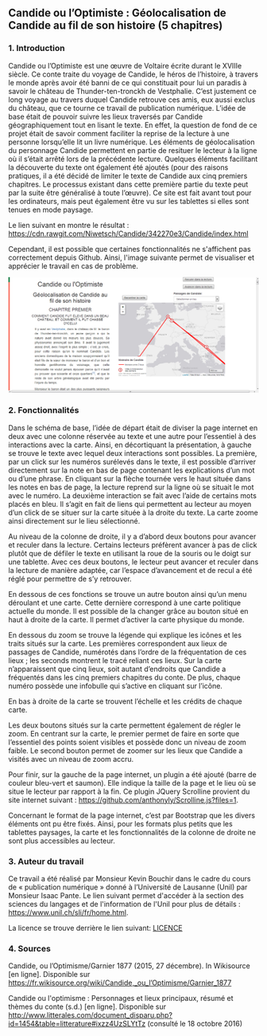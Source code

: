 ## Candide ou l’Optimiste : Géolocalisation de Candide au fil de son histoire (5 chapitres)
### 1.	Introduction
Candide ou l’Optimiste est une œuvre de Voltaire écrite durant le XVIIIe siècle. Ce conte traite du voyage de Candide, le héros de l’histoire, à travers le monde après avoir été banni de ce qui constituait pour lui un paradis à savoir le château de Thunder-ten-tronckh de Vestphalie. C’est justement ce long voyage au travers duquel Candide retrouve ces amis, eux aussi exclus du château, que ce tourne ce travail de publication numérique. L’idée de base était de pouvoir suivre les lieux traversés par Candide géographiquement tout en lisant le texte. En effet, la question de fond de ce projet était de savoir comment faciliter la reprise de la lecture à une personne lorsqu’elle lit un livre numérique. Les éléments de géolocalisation du personnage Candide permettent en partie de resituer le lecteur à la ligne où il s’était arrêté lors de la précédente lecture. Quelques éléments facilitant la découverte du texte ont également été ajoutés (pour des raisons pratiques, il a été décidé de limiter le texte de Candide aux cinq premiers chapitres. Le processus existant dans cette première partie du texte peut par la suite être généralisé à toute l’œuvre). Ce site est fait avant tout pour les ordinateurs, mais peut également être vu sur les tablettes si elles sont tenues en mode paysage. 

Le lien suivant en montre le résultat : https://cdn.rawgit.com/Niwetsch/Candide/342270e3/Candide/index.html

Cependant, il est possible que certaines fonctionnalités ne s'affichent pas correctement depuis Github. Ainsi, l'image suivante permet de visualiser et apprécier le travail en cas de problème.


![Candide](https://github.com/Niwetsch/Candide/blob/master/Candide/Image%20Candide.PNG "Candide")


### 2.	Fonctionnalités
Dans le schéma de base, l’idée de départ était de diviser la page internet en deux avec une colonne réservée au texte et une autre pour l’essentiel à des interactions avec la carte. Ainsi, en décortiquant la présentation, à gauche se trouve le texte avec lequel deux interactions sont possibles. La première, par un click sur les numéros surélevés dans le texte, il est possible d’arriver directement sur la note en bas de page contenant les explications d’un mot ou d’une phrase. En cliquant sur la flèche tournée vers le haut située dans les notes en bas de page, la lecture reprend sur la ligne où se situait le mot avec le numéro. 
La deuxième interaction se fait avec l’aide de certains mots placés en bleu. Il s’agit en fait de liens qui permettent au lecteur au moyen d’un click de se situer sur la carte située à la droite du texte. La carte zoome ainsi directement sur le lieu sélectionné.

Au niveau de la colonne de droite, il y a d’abord deux boutons pour avancer et reculer dans la lecture. Certains lecteurs préfèrent avancer à pas de click plutôt que de défiler le texte en utilisant la roue de la souris ou le doigt sur une tablette. Avec ces deux boutons, le lecteur peut avancer et reculer dans la lecture de manière adaptée, car l’espace d’avancement et de recul a été réglé pour permettre de s’y retrouver. 

En dessous de ces fonctions se trouve un autre bouton ainsi qu’un menu déroulant et une carte. Cette dernière correspond à une carte politique actuelle du monde. Il est possible de la changer grâce au bouton situé en haut à droite de la carte. Il permet d’activer la carte physique du monde. 

En dessous du zoom se trouve la légende qui explique les icônes et les traits situés sur la carte. Les premières correspondent aux lieux de passages de Candide, numérotés dans l’ordre de la fréquentation de ces lieux ; les seconds montrent le tracé reliant ces lieux. Sur la carte n’apparaissent que cinq lieux, soit autant d’endroits que Candide a fréquentés dans les cinq premiers chapitres du conte. De plus, chaque numéro possède une infobulle qui s’active en cliquant sur l’icône. 

En bas à droite de la carte se trouvent l’échelle et les crédits de chaque carte. 

Les deux boutons situés sur la carte permettent également de régler le zoom. En centrant sur la carte, le premier permet de faire en sorte que l’essentiel des points soient visibles et possède donc un niveau de zoom faible. Le second bouton permet de zoomer sur les lieux que Candide a visités avec un niveau de zoom accru.  

Pour finir, sur la gauche de la page internet, un plugin a été ajouté (barre de couleur bleu-vert et saumon). Elle indique la taille de la page et le lieu où se situe le lecteur par rapport à la fin. Ce plugin JQuery Scrolline provient du site internet suivant : https://github.com/anthonyly/Scrolline.js?files=1. 

Concernant le format de la page internet, c’est par Bootstrap que les divers éléments ont pu être fixés. Ainsi, pour les formats plus petits que les tablettes paysages, la carte et les fonctionnalités de la colonne de droite ne sont plus accessibles au lecteur.  
### 3.	Auteur du travail
Ce travail a été réalisé par Monsieur Kevin Bouchir dans le cadre du cours de « publication numérique » donné à l’Université de Lausanne (Unil) par Monsieur Isaac Pante. Le lien suivant permet d'accéder à la section des sciences du langages et de l'information de l'Unil pour plus de détails : https://www.unil.ch/sli/fr/home.html.

La licence se trouve derrière le lien suivant: [LICENCE](https://github.com/Niwetsch/Candide/blob/master/LICENCE)
### 4.	Sources
Candide, ou l’Optimisme/Garnier 1877 (2015, 27 décembre). In Wikisource [en ligne]. Disponible sur https://fr.wikisource.org/wiki/Candide,_ou_l’Optimisme/Garnier_1877

Candide ou l'optimisme : Personnages et lieux principaux, résumé et thèmes du conte (s.d.) [en ligne]. Disponible sur  http://www.litterales.com/document_disparu.php?id=1454&table=litterature#ixzz4UzSLYtTz (consulté le 18 octobre 2016)
